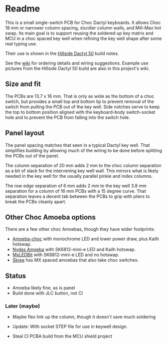 # Readme

This is a small single-switch PCB for Choc Dactyl keyboards.
It allows Choc 18 mm or narrower column spacing,
  sturdier column walls, and Mill-Max hot swap.
Its main goal is
  to support reusing the soldered up key matrix and MCU
  in a choc spaced key well
  when refining the key well shape after some real typing use.

Their use is shown in the [Hillside Dactyl 50]() build notes.

See the [wiki]() for ordering details and wiring suggestions.
Example use pictures from the Hillside Dactyl 50 build are
  also in this project's wiki.

## Size and fit

The PCBs are 13.7 x 16 mm.
That is only as wide as the bottom of a choc switch,
  but provides a small top and bottom lip 
  to prevent removal of the switch from pulling the PCB out of the key well.
Side notches serve to keep the top to bottom position aligned
  with the keyboard-body switch-socket hole and to
  prevent the PCB from falling into the switch hole.

## Panel layout

The panel spacing matches that seen in a typical Dactyl key well.
That simplifies building by allowing much of the wiring to be done
  before splitting the PCBs out of the panel.

The column separation of 20 mm
  adds 2 mm to the choc column separation
  as a bit of slack for the intervening key well wall.
This mirrors what is likely needed in the key well 
  for the usually parallel pinkie and index columns.

The row edge separation of 6 mm
  adds 2 mm to the key well 3.8 mm separation
  for a column of 16 mm PCBs with a 15 degree curve.
That separation leaves a decent tab between the PCBs
  to grip with pliers to break the PCBs cleanly apart.

## Other Choc Amoeba options

There are a few other choc Amoebas, though they have wider footprints:

- [Amoeba-choc](https://github.com/girishji/amoeba-choc)
  with monochrome LED and lower power draw, plus Kailh hotswap.
- [Nydas Amoeba](https://github.com/nydasco/nydas_keyboard_v2/tree/main/NydasAmoeba)
  with SK6812-mini-e LED and Kailh hotswap.
- [MxLEDBit](https://keycapsss.com/keyboard-parts/pcbs/173/mxledbit-single-switch-pcb-mx-choc-hot-swap-socket)
  with SK6812-mini-e LED and no hotswap.
- [Skree](https://www.skree.us) has MX spaced amoebas that also take choc switches.

## Status

- Amoeba likely fine, as is panel
- Build done with JLC button, not CI

### Later (maybe)

- Maybe flex link up the column, though it doesn't save much soldering

- Update: With socket STEP file for use in keywell design.
- Steal CI PCBA build from the MCU shield project

